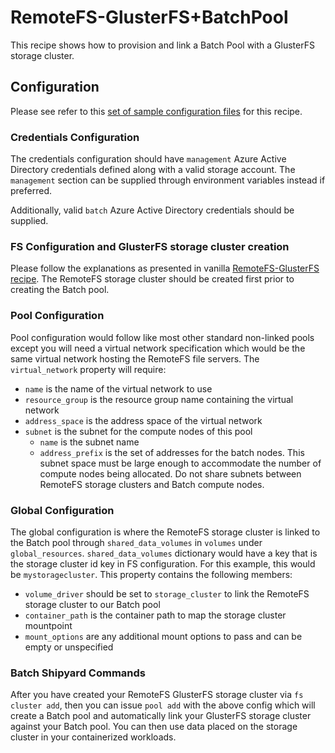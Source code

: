 # RemoteFS-GlusterFS+BatchPool
This recipe shows how to provision and link a Batch Pool with a GlusterFS
storage cluster.

## Configuration
Please see refer to this [set of sample configuration files](./config) for
this recipe.

### Credentials Configuration
The credentials configuration should have `management` Azure Active Directory
credentials defined along with a valid storage account. The `management`
section can be supplied through environment variables instead if preferred.

Additionally, valid `batch` Azure Active Directory credentials should be
supplied.

### FS Configuration and GlusterFS storage cluster creation
Please follow the explanations as presented in vanilla
[RemoteFS-GlusterFS recipe](../RemoteFS-GlusterFS). The RemoteFS storage
cluster should be created first prior to creating the Batch pool.

### Pool Configuration
Pool configuration would follow like most other standard non-linked pools
except you will need a virtual network specification which would be the
same virtual network hosting the RemoteFS file servers. The
`virtual_network` property will require:
* `name` is the name of the virtual network to use
* `resource_group` is the resource group name containing the virtual network
* `address_space` is the address space of the virtual network
* `subnet` is the subnet for the compute nodes of this pool
  * `name` is the subnet name
  * `address_prefix` is the set of addresses for the batch nodes. This subnet
    space must be large enough to accommodate the number of compute nodes
    being allocated. Do not share subnets between RemoteFS storage clusters
    and Batch compute nodes.

### Global Configuration
The global configuration is where the RemoteFS storage cluster is linked
to the Batch pool through `shared_data_volumes` in `volumes` under
`global_resources`. `shared_data_volumes` dictionary would have a key
that is the storage cluster id key in FS configuration. For this example,
this would be `mystoragecluster`. This property contains the following
members:
* `volume_driver` should be set to `storage_cluster` to link the RemoteFS
storage cluster to our Batch pool
* `container_path` is the container path to map the storage cluster mountpoint
* `mount_options` are any additional mount options to pass and can be empty
or unspecified

### Batch Shipyard Commands
After you have created your RemoteFS GlusterFS storage cluster via
`fs cluster add`, then you can issue `pool add` with the above config
which will create a Batch pool and automatically link your GlusterFS
storage cluster against your Batch pool. You can then use data placed on
the storage cluster in your containerized workloads.
